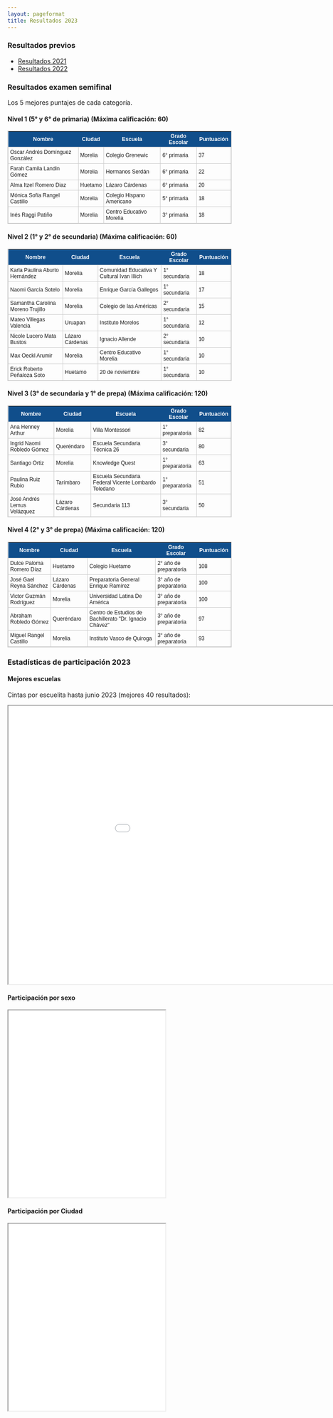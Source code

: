 ```yaml
---
layout: pageformat
title: Resultados 2023
---
```


<style type="text/css">
	table.results-table {
		font-size: 12px;
		border: 1px solid #CCC; 
		font-family: Arial, Helvetica, sans-serif;
	} 
	.results-table td {
		padding: 4px;
		margin: 3px;
		border: 1px solid #CCC;
	}
	.results-table th {
		background-color: #104E8B; 
		color: #FFF;
		font-weight: bold;
	}
</style>

### Resultados previos

- [Resultados 2021](resultados2021)
- [Resultados 2022](resultados2022)


### Resultados examen semifinal

Los 5 mejores puntajes de cada categoría.

#### Nivel 1 (5° y 6° de primaria) (Máxima calificación: 60)

<table class="results-table">
<thead><tr class="tableizer-firstrow"><th>Nombre</th><th>Ciudad</th><th>Escuela</th><th>Grado Escolar</th><th>Puntuación</th></tr></thead><tbody>
 <tr><td>Oscar Andrés Domínguez González</td><td>Morelia</td><td>Colegio Grenewic</td><td>6° primaria</td><td>37</td></tr>
 <tr><td>Farah Camila Landin Gómez</td><td>Morelia</td><td>Hermanos Serdán</td><td>6° primaria</td><td>22</td></tr>
 <tr><td>Alma Itzel Romero Diaz</td><td>Huetamo</td><td>Lázaro Cárdenas</td><td>6° primaria</td><td>20</td></tr>
 <tr><td>Mónica Sofía Rangel Castillo</td><td>Morelia</td><td>Colegio Hispano Americano</td><td>5° primaria</td><td>18</td></tr>
 <tr><td>Inés Raggi Patiño</td><td>Morelia</td><td>Centro Educativo Morelia</td><td>3° primaria</td><td>18</td></tr>
</tbody></table>

#### Nivel 2 (1° y 2° de secundaria) (Máxima calificación: 60)

<table class="results-table">
<thead><tr class="tableizer-firstrow"><th>Nombre</th><th>Ciudad</th><th>Escuela</th><th>Grado Escolar</th><th>Puntuación</th></tr></thead><tbody>
 <tr><td>Karla Paulina Aburto Hernández</td><td>Morelia</td><td>Comunidad Educativa Y Cultural Ivan Illich</td><td>1° secundaria</td><td>18</td></tr>
 <tr><td>Naomi García Sotelo</td><td>Morelia</td><td>Enrique García Gallegos</td><td>1° secundaria</td><td>17</td></tr>
 <tr><td>Samantha Carolina Moreno Trujillo</td><td>Morelia</td><td>Colegio de las Américas</td><td>2° secundaria</td><td>15</td></tr>
 <tr><td>Mateo Villegas Valencia</td><td>Uruapan</td><td>Instituto Morelos</td><td>1° secundaria</td><td>12</td></tr>
 <tr><td>Nicole Lucero Mata Bustos</td><td>Lázaro Cárdenas</td><td>Ignacio Allende</td><td>2° secundaria</td><td>10</td></tr>
 <tr><td>Max Oeckl Arumir</td><td>Morelia</td><td>Centro Educativo Morelia</td><td>1° secundaria</td><td>10</td></tr>
 <tr><td>Erick Roberto Peñaloza Soto</td><td>Huetamo</td><td>20 de noviembre</td><td>1° secundaria</td><td>10</td></tr>
</tbody></table>

#### Nivel 3 (3° de secundaria y 1° de prepa) (Máxima calificación: 120)

<table class="results-table">
<thead><tr class="tableizer-firstrow"><th>Nombre</th><th>Ciudad</th><th>Escuela</th><th>Grado Escolar</th><th>Puntuación</th></tr></thead><tbody>
 <tr><td>Ana Henney Arthur</td><td>Morelia</td><td>Villa Montessori</td><td>1° preparatoria</td><td>82</td></tr>
 <tr><td>Ingrid Naomi Robledo Gómez</td><td>Queréndaro</td><td>Escuela Secundaria Técnica 26</td><td>3° secundaria</td><td>80</td></tr>
 <tr><td>Santiago Ortiz</td><td>Morelia</td><td>Knowledge Quest</td><td>1° preparatoria</td><td>63</td></tr>
 <tr><td>Paulina Ruiz Rubio</td><td>Tarímbaro</td><td>Escuela Secundaria Federal Vicente Lombardo Toledano</td><td>1° preparatoria</td><td>51</td></tr>
 <tr><td>José Andrés Lemus Velázquez</td><td>Lázaro Cárdenas</td><td>Secundaria 113</td><td>3° secundaria</td><td>50</td></tr>
</tbody></table>

#### Nivel 4 (2° y 3° de prepa) (Máxima calificación: 120)

<table class="results-table">
<thead><tr class="tableizer-firstrow"><th>Nombre</th><th>Ciudad</th><th>Escuela</th><th>Grado Escolar</th><th>Puntuación</th></tr></thead><tbody>
 <tr><td>Dulce Paloma Romero Díaz</td><td>Huetamo</td><td>Colegio Huetamo</td><td>2° año de preparatoria</td><td>108</td></tr>
 <tr><td>José Gael Reyna Sánchez</td><td>Lázaro Cárdenas</td><td>Preparatoria General Enrique Ramírez</td><td>3° año de preparatoria</td><td>100</td></tr>
 <tr><td>Victor Guzmán Rodríguez</td><td>Morelia</td><td>Universidad Latina De América</td><td>3° año de preparatoria</td><td>100</td></tr>
 <tr><td>Abraham Robledo Gómez</td><td>Queréndaro</td><td>Centro de Estudios de Bachillerato "Dr. Ignacio Chávez"</td><td>3° año de preparatoria</td><td>97</td></tr>
 <tr><td>Miguel Rangel Castillo</td><td>Morelia</td><td>Instituto Vasco de Quiroga</td><td>3° año de preparatoria</td><td>93</td></tr>
</tbody></table>

### Estadísticas de participación 2023

#### Mejores escuelas
Cintas por escuelita hasta junio 2023 (mejores 40 resultados):

<iframe src="../assets/iframes/2023/cintas_por_escuela_Mayo.html" class="plot" height=625 width=1080></iframe>

#### Participación por sexo

<iframe src="../assets/iframes/2023/Sexo.html" class="plot" height=420 width="70%"></iframe>

#### Participación por Ciudad

<iframe src="../assets/iframes/2023/Ciudad.html" class="plot" height=420 width="70%"></iframe>
